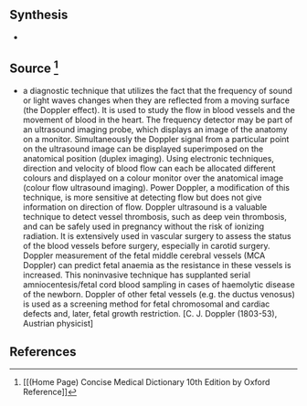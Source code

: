 ## Synthesis
- 
## Source [^1]
- a diagnostic technique that utilizes the fact that the frequency of sound or light waves changes when they are reflected from a moving surface (the Doppler effect). It is used to study the flow in blood vessels and the movement of blood in the heart. The frequency detector may be part of an ultrasound imaging probe, which displays an image of the anatomy on a monitor. Simultaneously the Doppler signal from a particular point on the ultrasound image can be displayed superimposed on the anatomical position (duplex imaging). Using electronic techniques, direction and velocity of blood flow can each be allocated different colours and displayed on a colour monitor over the anatomical image (colour flow ultrasound imaging). Power Doppler, a modification of this technique, is more sensitive at detecting flow but does not give information on direction of flow. Doppler ultrasound is a valuable technique to detect vessel thrombosis, such as deep vein thrombosis, and can be safely used in pregnancy without the risk of ionizing radiation. It is extensively used in vascular surgery to assess the status of the blood vessels before surgery, especially in carotid surgery. Doppler measurement of the fetal middle cerebral vessels (MCA Doppler) can predict fetal anaemia as the resistance in these vessels is increased. This noninvasive technique has supplanted serial amniocentesis/fetal cord blood sampling in cases of haemolytic disease of the newborn. Doppler of other fetal vessels (e.g. the ductus venosus) is used as a screening method for fetal chromosomal and cardiac defects and, later, fetal growth restriction. \[C. J. Doppler (1803-53), Austrian physicist]
## References

[^1]: [[(Home Page) Concise Medical Dictionary 10th Edition by Oxford Reference]]